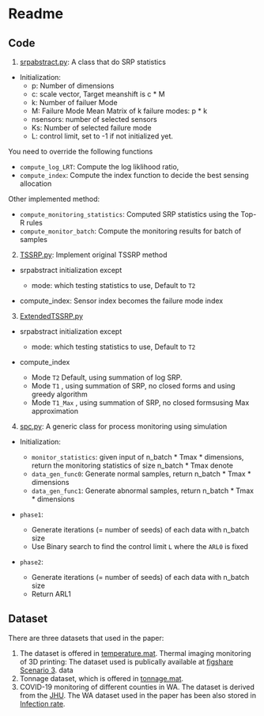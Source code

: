 # Readme

## Code
1. [srpabstract.py](model/srpabstract.py): A class that do SRP statistics

- Initialization: 
  - p: Number of dimensions
  - c: scale vector, Target meanshift is c * M
  - k: Number of failuer Mode
  - M: Failure Mode Mean Matrix of k failure modes: p * k 
  - nsensors: number of selected sensors     
  - Ks: Number of selected failure mode
  - L: control limit, set to -1 if not initialized yet.

You need to override the following functions

- `compute_log_LRT`: Compute the log liklihood ratio, 
- `compute_index`: Compute the index function to decide the best sensing allocation

Other implemented method: 

- `compute_monitoring_statistics`: Computed SRP statistics using the Top-R rules
- `compute_monitor_batch`: Compute the monitoring results for batch of samples

2. [TSSRP.py](model/TSSRP.py): Implement original TSSRP method

- srpabstract initialization except 
  - mode: which testing statistics to use, Default to `T2`

- compute_index: Sensor index becomes the failure mode index



3. [ExtendedTSSRP.py](model/ExtendedTSSRP.py)

- srpabstract initialization except 
  - mode: which testing statistics to use, Default to `T2`

- compute_index
  - Mode `T2` Default, using summation of log SRP.
  - Mode `T1` , using summation of  SRP, no closed forms and using greedy algorithm
  - Mode `T1_Max` , using summation of  SRP, no closed formsusing Max approximation

4. [spc.py](spc/spc.py): A generic class for process monitoring using simulation 

- Initialization: 
  - `monitor_statistics`: given input of n_batch * Tmax * dimensions, return the monitoring statistics of size n_batch * Tmax denote
  - `data_gen_func0`: Generate normal samples, return n_batch * Tmax * dimensions
  - `data_gen_func1`: Generate abnormal samples, return n_batch * Tmax * dimensions
- `phase1`: 
  - Generate iterations (= number of seeds) of each data with n_batch size
  - Use Binary search to find the control limit `L` where the `ARL0` is fixed

- `phase2`:
  - Generate iterations (= number of seeds) of each data with n_batch size
  - Return ARL1 
  
  

## Dataset
There are three datasets that used in the paper: 
1. The dataset is offered in [temperature.mat](data/temperature.mat). Thermal imaging monitoring of 3D printing: The dataset used is publically available at [figshare Scenario 3](https://figshare.com/articles/dataset/DATASET_from_Spatially_weighted_PCA_for_monitoring_video_image_data_with_application_to_additive_manufacturing_by_B_M_Colosimo_and_M_Grasso_JQT_2018/7092863). 
data
2. Tonnage dataset, which is offered in [tonnage.mat](data/tonnage.mat).
2. COVID-19 monitoring of different counties in WA. The dataset is derived from the [JHU](https://github.com/CSSEGISandData/COVID-19). The WA dataset used in the paper has been also stored in [Infection rate](data/Infection_Proportion.csv). 


